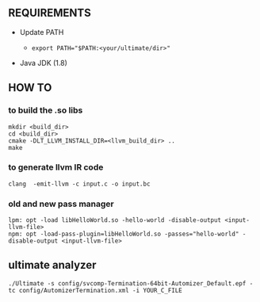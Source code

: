 ## REQUIREMENTS

 - Update PATH
    - `export PATH="$PATH:<your/ultimate/dir>"`

 - Java JDK (1.8)

## HOW TO

### to build the .so libs
```
mkdir <build_dir>
cd <build_dir>
cmake -DLT_LLVM_INSTALL_DIR=<llvm_build_dir> ..
make
```

### to generate llvm IR code
```
clang  -emit-llvm -c input.c -o input.bc
```

### old and new pass manager
```
lpm: opt -load libHelloWorld.so -hello-world -disable-output <input-llvm-file>
npm: opt -load-pass-plugin=libHelloWorld.so -passes="hello-world" -disable-output <input-llvm-file>
```

## ultimate analyzer
```
./Ultimate -s config/svcomp-Termination-64bit-Automizer_Default.epf -tc config/AutomizerTermination.xml -i YOUR_C_FILE
```

